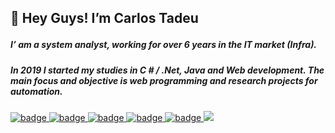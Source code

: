 ## :wave: Hey Guys! I’m Carlos Tadeu </p>

##### I’ am a system analyst, working for over 6 years in the IT market (Infra).
##### In 2019 I started my studies in C # / .Net, Java and Web development. The main focus and objective is web programming and research projects for automation. 

<p>
   <a href="#">
    <img src="iconProfile/html.png" alt="badge" style="vertical-align:top margin:6px 6px">
   </a> 
 
   <a href="#">
    <img src="iconProfile/css3.png" alt="badge" style="vertical-align:top margin:6px 6px">
   </a> 

   <a href="#">
    <img src="iconProfile/js.png" alt="badge" style="vertical-align:top margin:6px 6px">
   </a> 


   <a href="#">
    <img src="iconProfile/java.png" alt="badge" style="vertical-align:top margin:6px 6px">
   </a> 

   <a href="#">
    <img src="iconProfile/csharp_dotnet.png" alt="badge" style="vertical-align:top margin:6px 6px">
   </a> 
   <a href="#">
      <img src="img.shields.io/badge/Spring-6DB33F?style=for-the-badge&logo=spring&logoColor=white"/>
   </a>
</p>

